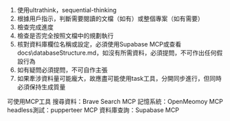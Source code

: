 1. 使用ultrathink，sequential-thinking
2. 根據用戶指示，判斷需要閱讀的文檔（如有）或整個專案（如有需要）
3. 檢查完成進度
4. 檢查是否完全按照文檔中的規劃執行
4. 核對資料庫欄位名稱或設定，必須使用Supabase MCP或查看docs\databaseStructure.md，如沒有所需資料，必須提問，不可作出任何假設行為
5. 如有疑問必須提問，不可自作主張
6. 如果牽涉資料量可能龐大，故應盡可能使用task工具，分開同步進行，但同時必須保持生成質量

可使用MCP工具
搜尋資料：Brave Search MCP
記憶系統：OpenMeomoy MCP
headless測試：pupperteer MCP
資料庫查詢：Supabase MCP